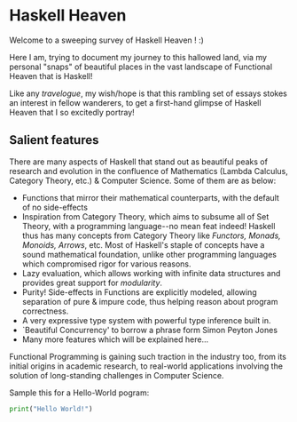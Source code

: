 # Haskell Heaven

Welcome to a sweeping survey of Haskell Heaven ! :)

Here I am, trying to document my journey to this hallowed land, via my personal "snaps" of beautiful places in the vast landscape of Functional Heaven that is Haskell! 

Like any _travelogue_, my wish/hope is that this rambling set of essays stokes an interest in fellow wanderers, to get a first-hand glimpse of Haskell Heaven that I so excitedly portray! 

## Salient features

There are many aspects of Haskell that stand out as beautiful peaks of research and evolution in the confluence of Mathematics (Lambda Calculus, Category Theory, etc.) & Computer Science. Some of them are as below:

+ Functions that mirror their mathematical counterparts, with the default of no side-effects
+ Inspiration from Category Theory, which aims to subsume all of Set Theory, with a programming language--no mean feat indeed! Haskell thus has many concepts from Category Theory like _Functors, Monads, Monoids, Arrows_, etc. Most of Haskell's staple of concepts have a sound mathematical foundation, unlike other programming languages which compromised rigor for various reasons.
+ Lazy evaluation, which allows working with infinite data structures and provides great support for _modularity_.
+ Purity! Side-effects in Functions are explicitly modeled, allowing separation of pure & impure code, thus helping reason about program correctness.
+ A very expressive type system with powerful type inference built in.
+ `Beautiful Concurrency' to borrow a phrase form Simon Peyton Jones
+ Many more features which will be explained here...

Functional Programming is gaining such traction in the industry too, from its initial origins in academic research, to real-world applications involving the solution of long-standing challenges in Computer Science.

Sample this for a Hello-World pogram:

``` python
print("Hello World!")
```
